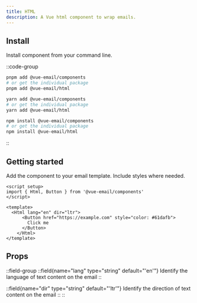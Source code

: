 ```yaml
---
title: HTML
description: A Vue html component to wrap emails.
---
```


## Install

Install component from your command line.

::code-group

```sh [pnpm]
pnpm add @vue-email/components
# or get the individual package
pnpm add @vue-email/html
```

```bash [yarn]
yarn add @vue-email/components
# or get the individual package
yarn add @vue-email/html
```

```bash [npm]
npm install @vue-email/components
# or get the individual package
npm install @vue-email/html
```
::

## Getting started

Add the component to your email template. Include styles where needed.

```vue
<script setup>
import { Html, Button } from '@vue-email/components'
</script>

<template>
  <Html lang="en" dir="ltr">
      <Button href="https://example.com" style="color: #61dafb">
        Click me
      </Button>
    </Html>
</template>

```


## Props

::field-group
  ::field{name="lang" type="string" default="'en'"}
  Identify the language of text content on the email
  ::

  ::field{name="dir" type="string" default="'ltr'"}
  Identify the direction of text content on the email
  ::
::
